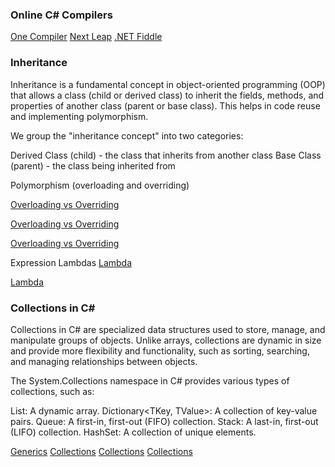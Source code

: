 ### Online C# Compilers

[One Compiler](https://onecompiler.com/csharp)
[Next Leap](https://nextleap.app/online-compiler/csharp-programming)
[.NET Fiddle](https://dotnetfiddle.net/)

### Inheritance
Inheritance is a fundamental concept in object-oriented programming (OOP) that allows a class (child or derived class) to inherit the fields, methods, and properties of another class (parent or base class). This helps in code reuse and implementing polymorphism.

We group the "inheritance concept" into two categories:

Derived Class (child) - the class that inherits from another class
Base Class (parent) - the class being inherited from



Polymorphism (overloading and overriding)

[Overloading vs Overriding](https://ogutdgnn.medium.com/polymorphism-in-c-with-method-overloading-and-method-overriding-da0d5323a2cd)

[Overloading vs Overriding](https://interviewspreparation.com/method-overloading-vs-method-overriding-in-csharp-interviews/)

[Overloading vs Overriding](https://c-sharpcorner.com/UploadFile/8a67c0/method-overloading-and-method-overriding-in-C-Sharp/)


Expression Lambdas
[Lambda](https://c-sharpcorner.com/UploadFile/bd6c67/lambda-expressions-in-C-Sharp/)

[Lambda](https://medium.com/@eveciana21/c-survival-guide-lambda-expression-practice-d57294581a30)


### Collections in C#

Collections in C# are specialized data structures used to store, manage, and manipulate groups of objects. Unlike arrays, collections are dynamic in size and provide more flexibility and functionality, such as sorting, searching, and managing relationships between objects.

The System.Collections namespace in C# provides various types of collections, such as:

List<T>: A dynamic array.
Dictionary<TKey, TValue>: A collection of key-value pairs.
Queue<T>: A first-in, first-out (FIFO) collection.
Stack<T>: A last-in, first-out (LIFO) collection.
HashSet<T>: A collection of unique elements.

[Generics](https://www.geeksforgeeks.org/c-sharp-generics-introduction/)
[Collections](https://learn.microsoft.com/en-us/dotnet/csharp/language-reference/builtin-types/collections)
[Collections](https://www.c-sharpcorner.com/UploadFile/736bf5/collection-in-C-Sharp/)
[Collections](https://www.geeksforgeeks.org/collections-in-c-sharp/)